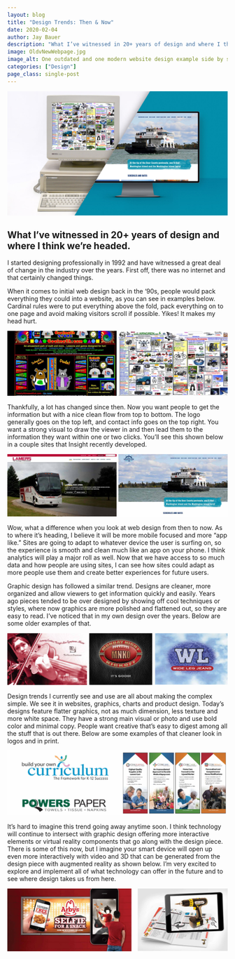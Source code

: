 ```yaml
---
layout: blog
title: "Design Trends: Then & Now"
date: 2020-02-04
author: Jay Bauer
description: "What I’ve witnessed in 20+ years of design and where I think we’re headed."
image: OldvNewWebpage.jpg
image_alt: One outdated and one modern website design example side by side
categories: ["Design"]
page_class: single-post
---
```


![One outdated and one modern website design example side by side](OldvNewWebpage.jpg)

## What I’ve witnessed in 20+ years of design and where I think we’re headed.

I started designing professionally in 1992 and have witnessed a great deal of change in the industry over the years. First off, there was no internet and that certainly changed things.

When it comes to initial web design back in the ‘90s, people would pack everything they could into a website, as you can see in examples below. Cardinal rules were to put everything above the fold, pack everything on to one page and avoid making visitors scroll if possible. Yikes! It makes my head hurt.

![Outdated website design examples](old-website-design-examples-2500.jpg)

Thankfully, a lot has changed since then. Now you want people to get the information but with a nice clean flow from top to bottom. The logo generally goes on the top left, and contact info goes on the top right. You want a strong visual to draw the viewer in and then lead them to the information they want within one or two clicks. You’ll see this shown below in a couple sites that Insight recently developed.

![Examples of new trends in website design](website-design-new-trends-1800.jpg)

Wow, what a difference when you look at web design from then to now. As to where it’s heading, I believe it will be more mobile focused and more “app like.” Sites are going to adapt to whatever device the user is surfing on, so the experience is smooth and clean much like an app on your phone. I think analytics will play a major roll as well. Now that we have access to so much data and how people are using sites, I can see how sites could adapt as more people use them and create better experiences for future users.

Graphic design has followed a similar trend. Designs are cleaner, more organized and allow viewers to get information quickly and easily. Years ago pieces tended to be over designed by showing off cool techniques or styles, where now graphics are more polished and flattened out, so they are easy to read. I’ve noticed that in my own design over the years. Below are some older examples of that.

![Three old design examples side by side](3-old-design-images-2500.jpg)

Design trends I currently see and use are all about making the complex simple. We see it in websites, graphics, charts and product design. Today’s designs feature flatter graphics, not as much dimension, less texture and more white space. They have a strong main visual or photo and use bold color and minimal copy. People want creative that’s easy to digest among all the stuff that is out there. Below are some examples of that cleaner look in logos and in print.

![Modern logo design examples side by side](modern-logo-and-brochure-examples-2500.jpg)

It’s hard to imagine this trend going away anytime soon. I think technology will continue to intersect with graphic design offering more interactive elements or virtual reality components that go along with the design piece. There is some of this now, but I imagine your smart device will open up even more interactively with video and 3D that can be generated from the design piece with augmented reality as shown below. I’m very excited to explore and implement all of what technology can offer in the future and to see where design takes us from here.

![Arbys ad with person scanning ad with mobile phone](arbys-and-drill-images-2500.jpg)
